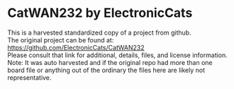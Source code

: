
# CatWAN232 by ElectronicCats  
This is a harvested standardized copy of a project from github.  
The original project can be found at:  
https://github.com/ElectronicCats/CatWAN232  
Please consult that link for additional, details, files, and license information.  
Note: It was auto harvested and if the original repo had more than one board file or anything out of the ordinary the files here are likely not representative.  
    